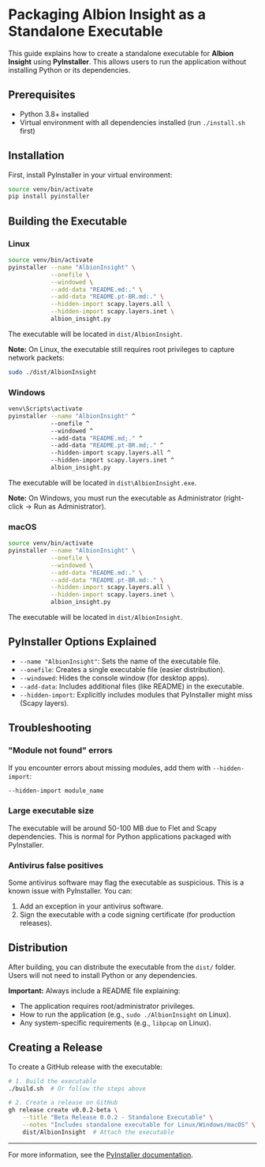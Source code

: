 # Packaging Albion Insight as a Standalone Executable

This guide explains how to create a standalone executable for **Albion Insight** using **PyInstaller**. This allows users to run the application without installing Python or its dependencies.

## Prerequisites

*   Python 3.8+ installed
*   Virtual environment with all dependencies installed (run `./install.sh` first)

## Installation

First, install PyInstaller in your virtual environment:

```bash
source venv/bin/activate
pip install pyinstaller
```

## Building the Executable

### Linux

```bash
source venv/bin/activate
pyinstaller --name "AlbionInsight" \
            --onefile \
            --windowed \
            --add-data "README.md:." \
            --add-data "README.pt-BR.md:." \
            --hidden-import scapy.layers.all \
            --hidden-import scapy.layers.inet \
            albion_insight.py
```

The executable will be located in `dist/AlbionInsight`.

**Note:** On Linux, the executable still requires root privileges to capture network packets:

```bash
sudo ./dist/AlbionInsight
```

### Windows

```bash
venv\Scripts\activate
pyinstaller --name "AlbionInsight" ^
            --onefile ^
            --windowed ^
            --add-data "README.md;." ^
            --add-data "README.pt-BR.md;." ^
            --hidden-import scapy.layers.all ^
            --hidden-import scapy.layers.inet ^
            albion_insight.py
```

The executable will be located in `dist\AlbionInsight.exe`.

**Note:** On Windows, you must run the executable as Administrator (right-click → Run as Administrator).

### macOS

```bash
source venv/bin/activate
pyinstaller --name "AlbionInsight" \
            --onefile \
            --windowed \
            --add-data "README.md:." \
            --add-data "README.pt-BR.md:." \
            --hidden-import scapy.layers.all \
            --hidden-import scapy.layers.inet \
            albion_insight.py
```

The executable will be located in `dist/AlbionInsight`.

## PyInstaller Options Explained

*   `--name "AlbionInsight"`: Sets the name of the executable file.
*   `--onefile`: Creates a single executable file (easier distribution).
*   `--windowed`: Hides the console window (for desktop apps).
*   `--add-data`: Includes additional files (like README) in the executable.
*   `--hidden-import`: Explicitly includes modules that PyInstaller might miss (Scapy layers).

## Troubleshooting

### "Module not found" errors

If you encounter errors about missing modules, add them with `--hidden-import`:

```bash
--hidden-import module_name
```

### Large executable size

The executable will be around 50-100 MB due to Flet and Scapy dependencies. This is normal for Python applications packaged with PyInstaller.

### Antivirus false positives

Some antivirus software may flag the executable as suspicious. This is a known issue with PyInstaller. You can:

1.  Add an exception in your antivirus software.
2.  Sign the executable with a code signing certificate (for production releases).

## Distribution

After building, you can distribute the executable from the `dist/` folder. Users will not need to install Python or any dependencies.

**Important:** Always include a README file explaining:

*   The application requires root/administrator privileges.
*   How to run the application (e.g., `sudo ./AlbionInsight` on Linux).
*   Any system-specific requirements (e.g., `libpcap` on Linux).

## Creating a Release

To create a GitHub release with the executable:

```bash
# 1. Build the executable
./build.sh  # Or follow the steps above

# 2. Create a release on GitHub
gh release create v0.0.2-beta \
    --title "Beta Release 0.0.2 - Standalone Executable" \
    --notes "Includes standalone executable for Linux/Windows/macOS" \
    dist/AlbionInsight  # Attach the executable
```

---

For more information, see the [PyInstaller documentation](https://pyinstaller.org/en/stable/).

